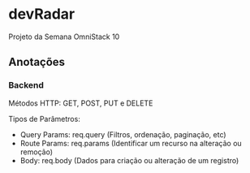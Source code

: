 # devRadar
Projeto da Semana OmniStack 10

## Anotações

### Backend

Métodos HTTP: GET, POST, PUT e DELETE

Tipos de Parâmetros:
* Query Params: req.query (Filtros, ordenação, paginação, etc)
* Route Params: req.params (Identificar um recurso na alteração ou remoção)
* Body: req.body (Dados para criação ou alteração de um registro)
